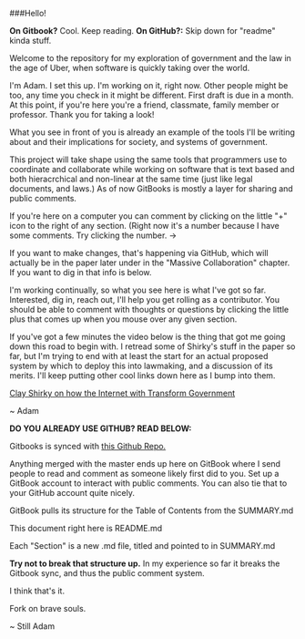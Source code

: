 ###Hello!



**On Gitbook?** Cool. Keep reading.
**On GitHub?:** Skip down for "readme" kinda stuff.

Welcome to the repository for my exploration of government and the law in the age of Uber, when software is quickly taking over the world.

I'm Adam. I set this up. I'm working on it, right now. Other people might be too, any time you check in it might be different. First draft is due in a month. At this point, if you're here you're a friend, classmate, family member or professor. Thank you for taking a look!

What you see in front of you is already an example of the tools I'll be writing about and their implications for society, and systems of government.

This project will take shape using the same tools that programmers use to coordinate and collaborate while working on software that is text based and both hieracrchical and non-linear at the same time (just like legal documents, and laws.) As of now GitBooks is mostly a layer for sharing and public comments. 

If you're here on a computer you can comment by clicking on the little "+" icon to the right of any section. (Right now it's a number because I have some comments. Try clicking the number. ->

If you want to make changes, that's happening via GitHub, which will actually be in the paper later under in the "Massive Collaboration" chapter. If you want to dig in that info is below.

I'm working continually, so what you see here is what I've got so far. Interested, dig in, reach out, I'll help you get rolling as a contributor. You should be able to comment with thoughts or questions by clicking the little plus that comes up when you mouse over any given section.

If you've got a few minutes the video below is the thing that got me going down this road to begin with. I retread some of Shirky's stuff in the paper so far, but I'm trying to end with at least the start for an actual proposed system by which to deploy this into lawmaking, and a discussion of its merits. I'll keep putting other cool links down here as I bump into them.

[Clay Shirky on how the Internet with Transform Government](https://www.ted.com/talks/clay_shirky_how_the_internet_will_one_day_transform_government?language=en)

~ Adam

**DO YOU ALREADY USE GITHUB? READ BELOW:**

Gitbooks is synced with [this Github Repo.](https://github.com/thekerp/Crowdsourcing-Democracy)

Anything merged with the master ends up here on GitBook where I send people to read and comment as someone likely first did to you. Set up a GitBook account to interact with public comments. You can also tie that to your GitHub account quite nicely.

GitBook pulls its structure for the Table of Contents from the SUMMARY.md

This document right here is README.md

Each "Section" is a new .md file, titled and pointed to in SUMMARY.md

**Try not to break that structure up.** In my experience so far it breaks the Gitbook sync, and thus the public comment system.

I think that's it.

Fork on brave souls.

~ Still Adam
